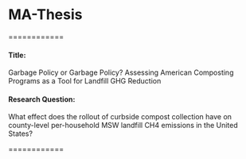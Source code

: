 # MA-Thesis
============

#### Title: 
Garbage Policy or Garbage Policy? Assessing American Composting Programs as a Tool for Landfill GHG Reduction

#### Research Question: 

What effect does the rollout of curbside compost collection have on county-level per-household MSW landfill CH4 emissions in the United States?

============



